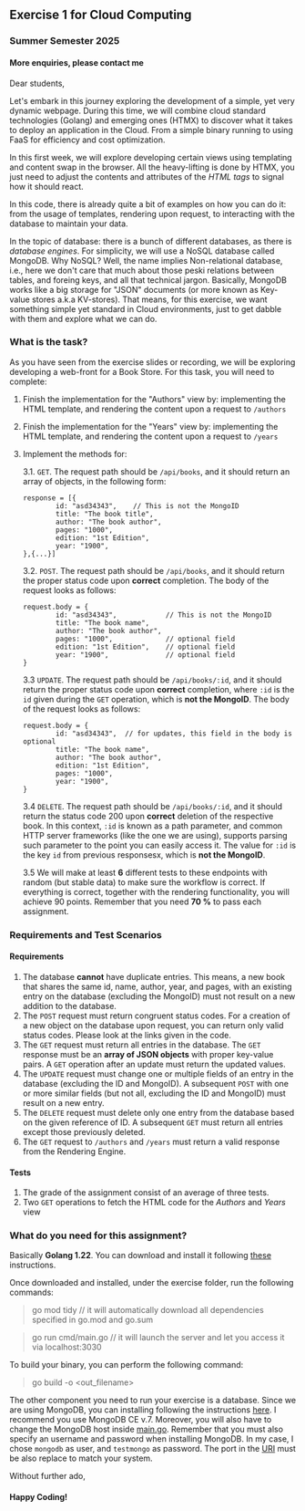 ## Exercise 1 for Cloud Computing

### Summer Semester 2025

#### More enquiries, please contact me

Dear students,

Let's embark in this journey exploring the development of a simple, yet very dynamic webpage. During this time, we will combine cloud standard technologies (Golang) and emerging ones (HTMX) to discover what it takes to deploy an application in the Cloud. From a simple binary running to using FaaS for efficiency and cost optimization.

In this first week, we will explore developing certain views using templating and content swap in the browser. All the heavy-lifting is done by HTMX, you just need to adjust the contents and attributes of the _HTML tags_ to signal how it should react.

In this code, there is already quite a bit of examples on how you can do it: from the usage of templates, rendering upon request, to interacting with the database to maintain your data.

In the topic of database: there is a bunch of different databases, as there is _database engines_. For simplicity, we will use a NoSQL database called MongoDB. Why NoSQL? Well, the name implies Non-relational database, i.e., here we don't care that much about those peski relations between tables, and foreing keys, and all that technical jargon. Basically, MongoDB works like a big storage for "JSON" documents (or more known as Key-value stores a.k.a KV-stores). That means, for this exercise, we want something simple yet standard in Cloud environments, just to get dabble with them and explore what we can do.

### What is the task?

As you have seen from the exercise slides or recording, we will be exploring developing a web-front for a Book Store. For this task, you will need to complete:

1.  Finish the implementation for the "Authors" view by: implementing the HTML template, and rendering the content upon a request to `/authors`
2.  Finish the implementation for the "Years" view by: implementing the HTML template, and rendering the content upon a request to `/years`
3.  Implement the methods for:

    3.1. `GET`. The request path should be `/api/books`, and it should return an array of objects, in the following form:

        response = [{
                id: "asd34343",    // This is not the MongoID
                title: "The book title",
                author: "The book author",
                pages: "1000",
                edition: "1st Edition",
                year: "1900",
        },{...}]

    3.2. `POST`. The request path should be `/api/books`, and it should return the proper status code upon **correct** completion. The body of the request looks as follows:

        request.body = {
                id: "asd34343",            // This is not the MongoID
                title: "The book name",
                author: "The book author",
                pages: "1000",             // optional field
                edition: "1st Edition",    // optional field
                year: "1900",              // optional field
        }

    3.3 `UPDATE`. The request path should be `/api/books/:id`, and it should return the proper status code upon **correct** completion, where `:id` is the `id` given during the `GET` operation, which is **not the MongoID**. The body of the request looks as follows:

        request.body = {
                id: "asd34343",  // for updates, this field in the body is optional
                title: "The book name",
                author: "The book author",
                edition: "1st Edition",
                pages: "1000",
                year: "1900",
        }

    3.4 `DELETE`. The request path should be `/api/books/:id`, and it should return the status code 200 upon **correct** deletion of the respective book. In this context, `:id` is known as a path parameter, and common HTTP server frameworks (like the one we are using), supports parsing such parameter to the point you can easily access it. The value for `:id` is the key `id` from previous responsesx, which is **not the MongoID**.

    3.5 We will make at least **6** different tests to these endpoints with random (but stable data) to make sure the workflow is correct. If everything is correct, together with the rendering functionality, you will achieve 90 points. Remember that you need **70 %** to pass each assignment.

### Requirements and Test Scenarios

#### Requirements

1. The database **cannot** have duplicate entries. This means, a new book that shares the same id, name, author, year, and pages, with an existing entry on the database (excluding the MongoID) must not result on a new addition to the database.
2. The `POST` request must return congruent status codes. For a creation of a new object on the database upon request, you can return only valid status codes. Please look at the links given in the code.
3. The `GET` request must return all entries in the database. The `GET` response must be an **array of JSON objects** with proper key-value pairs. A `GET` operation after an update must return the updated values.
4. The `UPDATE` request must change one or multiple fields of an entry in the database (excluding the ID and MongoID). A subsequent `POST` with one or more similar fields (but not all, excluding the ID and MongoID) must result on a new entry.
5. The `DELETE` request must delete only one entry from the database based on the given reference of ID. A subsequent `GET` must return all entries except those previously deleted.
6. The `GET` request to `/authors` and `/years` must return a valid response from the Rendering Engine.

#### Tests

1. The grade of the assignment consist of an average of three tests.
2. Two `GET` operations to fetch the HTML code for the _Authors_ and _Years_ view

### What do you need for this assignment?

Basically **Golang 1.22**. You can download and install it following [these](https://go.dev/doc/install) instructions.

Once downloaded and installed, under the exercise folder, run the following commands:

> go mod tidy // it will automatically download all dependencies specified in go.mod and go.sum

> go run cmd/main.go // it will launch the server and let you access it via localhost:3030

To build your binary, you can perform the following command:

> go build -o <out_filename>

The other component you need to run your exercise is a database. Since we are using MongoDB, you can installing following the instructions [here](https://www.mongodb.com/docs/v7.0/administration/install-community/). I recommend you use MongoDB CE v.7. Moreover, you will also have to change the MongoDB host inside [main.go](cmd/main.go#L184). Remember that you must also specify an username and password when installing MongoDB. In my case, I chose `mongodb` as user, and `testmongo` as password. The port in the [URI](https://en.wikipedia.org/wiki/Uniform_Resource_Identifier) must be also replace to match your system.

Without further ado,

#### Happy Coding!
